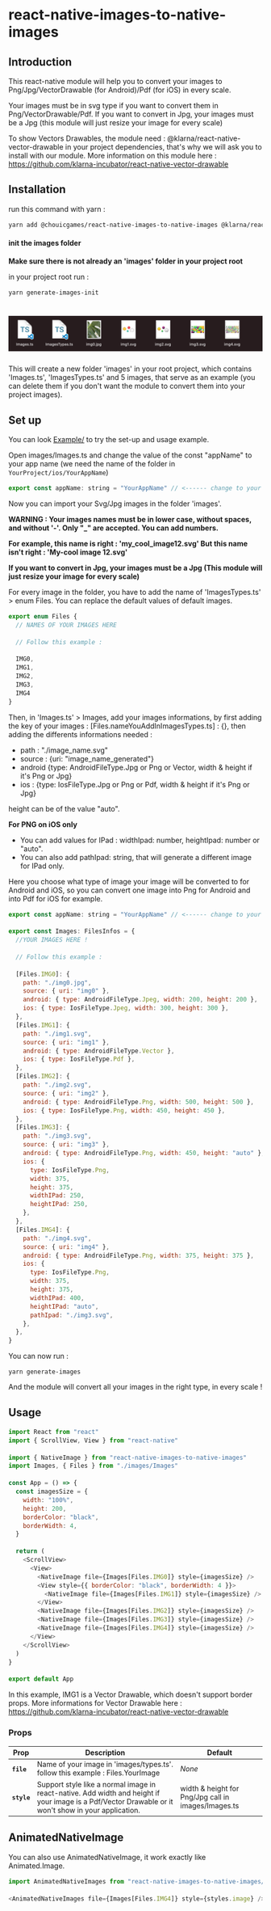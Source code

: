 # react-native-images-to-native-images

## Introduction

This react-native module will help you to convert your images to Png/Jpg/VectorDrawable (for Android)/Pdf (for iOS) in every scale.

Your images must be in svg type if you want to convert them in Png/VectorDrawable/Pdf.
If you want to convert in Jpg, your images must be a Jpg (this module will just resize your image for every scale)

To show Vectors Drawables, the module need : @klarna/react-native-vector-drawable in your project dependencies, that's why we will ask you to install with our module. More information on this module here : https://github.com/klarna-incubator/react-native-vector-drawable

## Installation

run this command with yarn :

```sh
yarn add @chouicgames/react-native-images-to-native-images @klarna/react-native-vector-drawable
```

#### init the images folder

**Make sure there is not already an 'images' folder in your project root**

in your project root run :

```
yarn generate-images-init
```
# ![image](https://github.com/ChouicGames/react-native-images-to-native-images/blob/main/ReadMe_Images/ImagesFolder_screenshot.png?raw=true)

This will create a new folder 'images' in your root project, which contains 'Images.ts', 'ImagesTypes.ts' and 5 images, that serve as an example (you can delete them if you don't want the module to convert them into your project images).

## Set up

You can look [Example/](https://github.com/ChouicGames/react-native-images-to-native-images/tree/main/Example) to try the set-up and usage example.

Open images/Images.ts and change the value of the const "appName" to your app name (we need the name of the folder in ```YourProject/ios/YourAppName```)

```js
export const appName: string = "YourAppName" // <------ change to your app name (in YourProject/ios/YourAppName)
```

Now you can import your Svg/Jpg images in the folder 'images'.

**WARNING : 
Your images names must be in lower case, without spaces, and without '-'. Only "_" are accepted. You can add numbers.**

**For example, this name is right : 'my_cool_image12.svg'
But this name isn't right : 'My-cool image 12.svg'**

**If you want to convert in Jpg, your images must be a Jpg (This module will just resize your image for every scale)**



For every image in the folder, you have to add the name of 'ImagesTypes.ts' > enum Files. You can replace the default values of default images.

```js
export enum Files {
  // NAMES OF YOUR IMAGES HERE

  // Follow this example :

  IMG0,
  IMG1,
  IMG2,
  IMG3,
  IMG4
}
```

Then, in 'Images.ts' >  Images, add your images informations, by first adding the key of your images : [Files.nameYouAddInImagesTypes.ts] : {},
then adding the differents informations needed :
* path : "./image_name.svg"
* source : {uri: "image_name_generated"}
* android {type: AndroidFileType.Jpg or Png or Vector, width & height if it's Png or Jpg}
* ios : {type: IosFileType.Jpg or Png or Pdf, width & height if it's Png or Jpg}

height can be of the value "auto".

**For PNG on iOS only**
* You can add values for IPad : widthIpad: number, heightIpad: number or "auto".
* You can also add pathIpad: string, that will generate a different image for IPad only.

Here you choose what type of image your image will be converted to for Android and iOS, so you can convert one image into Png for Android and into Pdf for iOS for example.

```js
export const appName: string = "YourAppName" // <------ change to your app name (in YourProject/ios/YourAppName)

export const Images: FilesInfos = {
  //YOUR IMAGES HERE !

  // Follow this example :

  [Files.IMG0]: {
    path: "./img0.jpg",
    source: { uri: "img0" },
    android: { type: AndroidFileType.Jpeg, width: 200, height: 200 },
    ios: { type: IosFileType.Jpeg, width: 300, height: 300 },
  },
  [Files.IMG1]: {
    path: "./img1.svg",
    source: { uri: "img1" },
    android: { type: AndroidFileType.Vector },
    ios: { type: IosFileType.Pdf },
  },
  [Files.IMG2]: {
    path: "./img2.svg",
    source: { uri: "img2" },
    android: { type: AndroidFileType.Png, width: 500, height: 500 },
    ios: { type: IosFileType.Png, width: 450, height: 450 },
  },
  [Files.IMG3]: {
    path: "./img3.svg",
    source: { uri: "img3" },
    android: { type: AndroidFileType.Png, width: 450, height: "auto" },
    ios: {
      type: IosFileType.Png,
      width: 375,
      height: 375,
      widthIPad: 250,
      heightIPad: 250,
    },
  },
  [Files.IMG4]: {
    path: "./img4.svg",
    source: { uri: "img4" },
    android: { type: AndroidFileType.Png, width: 375, height: 375 },
    ios: {
      type: IosFileType.Png,
      width: 375,
      height: 375,
      widthIPad: 400,
      heightIPad: "auto",
      pathIpad: "./img3.svg",
    },
  },
}
```

You can now run :
```
yarn generate-images
```

And the module will convert all your images in the right type, in every scale !

## Usage

```js
import React from "react"
import { ScrollView, View } from "react-native"

import { NativeImage } from "react-native-images-to-native-images"
import Images, { Files } from "./images/Images"

const App = () => {
  const imagesSize = {
    width: "100%",
    height: 200,
    borderColor: "black",
    borderWidth: 4,
  }

  return (
    <ScrollView>
      <View>
        <NativeImage file={Images[Files.IMG0]} style={imagesSize} />
        <View style={{ borderColor: "black", borderWidth: 4 }}>
          <NativeImage file={Images[Files.IMG1]} style={imagesSize} />
        </View>
        <NativeImage file={Images[Files.IMG2]} style={imagesSize} />
        <NativeImage file={Images[Files.IMG3]} style={imagesSize} />
        <NativeImage file={Images[Files.IMG4]} style={imagesSize} />
      </View>
    </ScrollView>
  )
}

export default App


```

In this example, IMG1 is a Vector Drawable, which doesn't support border props. More informations for Vector Drawable here : https://github.com/klarna-incubator/react-native-vector-drawable

### Props

| Prop               | Description                                              | Default |
| ------------------ | -------------------------------------------------------- | ------- |
| **`file`** | Name of your image  in 'images/types.ts'. follow this example : Files.YourImage            | _None_  |
| **`style`**        | Support style like a normal image in react-native. Add width and height if your image is a Pdf/Vector Drawable or it won't show in your application. | width & height for Png/Jpg call in images/Images.ts |

## AnimatedNativeImage

You can also use AnimatedNativeImage, it work exactly like Animated.Image.

```js
import AnimatedNativeImages from "react-native-images-to-native-images/src/AnimatedNativeImage"

<AnimatedNativeImages file={Images[Files.IMG4]} style={styles.image} />
```

